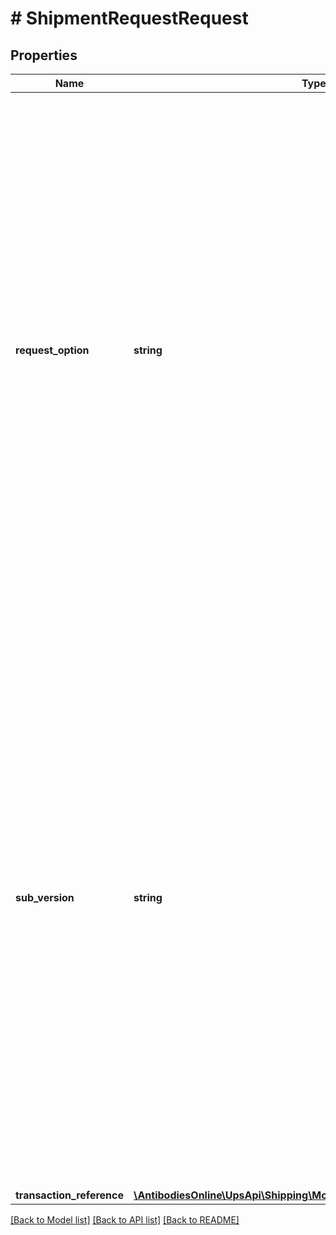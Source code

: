 # # ShipmentRequestRequest

## Properties

Name | Type | Description | Notes
------------ | ------------- | ------------- | -------------
**request_option** | **string** | Optional Processing.    Note: Full address validation is not performed. Therefore, it is the responsibility of the Shipping Tool User to ensure the address entered is correct to avoid an address correction fee.  Valid values: nonvalidate &#x3D; No street level address validation would be performed, but Postal Code/State combination validation would still be performed.  validate &#x3D; No street level address validation would be performed, but City/State/Postal Code/ combination validation would still be performed. |
**sub_version** | **string** | When UPS introduces new elements in the response that are not associated with new request elements, Subversion is used. This ensures backward compatibility.  To get such elements you need to have the right Subversion. The value of the subversion is explained in the Response element Description.  Example: Itemized Charges are returned only when the Subversion element is present and greater than or equal to 1601.   Format: YYMM &#x3D; Year and month of the release.  Example: 1607 &#x3D; 2016 July  Supported values: 1601, 1607, 1701, 1707, 1801, 1807, 2108, 2205 | [optional]
**transaction_reference** | [**\AntibodiesOnline\UpsApi\Shipping\Model\RequestTransactionReference**](RequestTransactionReference.md) |  | [optional]

[[Back to Model list]](../../README.md#models) [[Back to API list]](../../README.md#endpoints) [[Back to README]](../../README.md)
